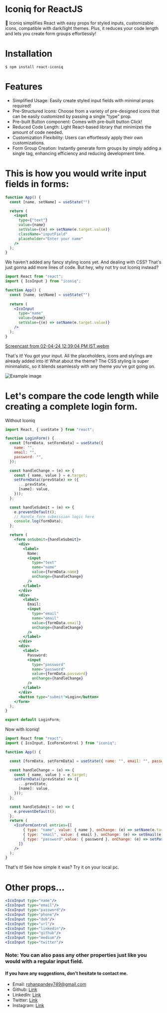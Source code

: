 # Iconiq for ReactJS

🎉 Iconiq simplifies React with easy props for styled inputs, customizable icons, compatible with dark/light themes. Plus, it reduces your code length and lets you create form groups effortlessly!

# Installation

```
$ npm install react-iconiq

```

# Features

- Simplified Usage: Easily create styled input fields with minimal props required!
- Pre-Structured Icons: Choose from a variety of pre-designed icons that can be easily customized by passing a single "type" prop.
- Pre-built Button component: Comes with pre-built button <IcoButton>Click</IcoButton>!
- Reduced Code Length: Light React-based library that minimizes the amount of code needed.
- Customization Flexibility: Users can effortlessly apply their own customizations.
- Form Group Creation: Instantly generate form groups by simply adding a single <IcoFormControl> tag, enhancing efficiency and reducing development time.

# This is how you would write input fields in forms:

```jsx
function App() {
  const [name, setName] = useState("")

  return (
    <input
      type={"text"}
      value={name}
      setValue={(e) => setName(e.target.value)}
      className="inputField"
      placeholder="Enter your name"
    />
  );
}
```

We haven't added any fancy styling icons yet. And dealing with CSS? That's just gonna add more lines of code.
But hey, why not try out Iconiq instead?

```jsx
import React from "react";
import { IcoInput } from "iconiq";

function App() {
  const [name, setName] = useState("")
  
  return (
    <IcoInput
      type="name"
      value={name}
      setValue={(e) => setName(e.target.value)}
    />
  );
}
```


[Screencast from 02-04-24 12:39:04 PM IST.webm](https://github.com/Rohan749/react-iconiq/assets/90546860/04ef3706-612a-439f-9bb8-0ce910a53e4c)

That's it! You got your input. All the placeholders, icons and stylings are already added into it!
What about the theme? The CSS styling is super minimalistic, so it blends seamlessly with any theme you've got going on.

<img src="public/icoinput.png" alt="Example image"/>

<br/>

# Let's compare the code length while creating a complete login form.

Without Iconiq

```jsx
import React, { useState } from "react";

function LoginForm() {
  const [formData, setFormData] = useState({
    name: "",
    email: "",
    password: "",
  });

  const handleChange = (e) => {
    const { name, value } = e.target;
    setFormData((prevState) => ({
      ...prevState,
      [name]: value,
    }));
  };

  const handleSubmit = (e) => {
    e.preventDefault();
    // Handle form submission logic here
    console.log(formData);
  };

  return (
    <form onSubmit={handleSubmit}>
      <div>
        <label>
          Name:
          <input
            type="text"
            name="name"
            value={formData.name}
            onChange={handleChange}
          />
        </label>
      </div>
      <div>
        <label>
          Email:
          <input
            type="email"
            name="email"
            value={formData.email}
            onChange={handleChange}
          />
        </label>
      </div>
      <div>
        <label>
          Password:
          <input
            type="password"
            name="password"
            value={formData.password}
            onChange={handleChange}
          />
        </label>
      </div>
      <button type="submit">Login</button>
    </form>
  );
}

export default LoginForm;
```

Now with Iconiq!


```jsx
import React from "react";
import { IcoInput, IcoFormControl } from "iconiq";

function App() {

  const [formData, setFormData] = useState({ name: "", email: "", password: "" });

  const handleChange = (e) => {
    const { name, value } = e.target;
    setFormData((prevState) => ({
      ...prevState,
      [name]: value,
    }));
  };

  const handleSubmit = (e) => {
    e.preventDefault();
  };
  return (
    <IcoFormControl entries={[
        { type: "name", value: { name }, onChange: (e) => setName(e.target.value) },
        { type: "email", value: { email }, onChange: (e) => setEmail(e.target.value) },
        { type: "password",value: { password }, onChange: (e) => setPassword(e.target.value) },
      ]}
    />
  );
}
```

That's it! See how simple it was? Try it on your local pc.


# Other props...

```jsx
<IcoInput type="name"/>
<IcoInput type="email"/>
<IcoInput type="password"/>
<IcoInput type="phone"/>
<IcoInput type="dob"/>
<IcoInput type="url"/>
<IcoInput type="linkedin"/>
<IcoInput type="github"/>
<IcoInput type="medium"/>
<IcoInput type="twitter"/>
```

### Note: You can also pass any other properties just like you would with a regular input field.

#### If you have any suggestions, don't hesitate to contact me.

- Email: rohanpandey749@gmail.com
- Github: [Link](https://github.com/rohan749)
- LinkedIn: [Link](https://www.linkedin.com/in/rohan20231/)
- Twitter: [Link](https://twitter.com/heyrohan7)
- Instagram: [Link](https://www.instagram.com/_r.code_/)
